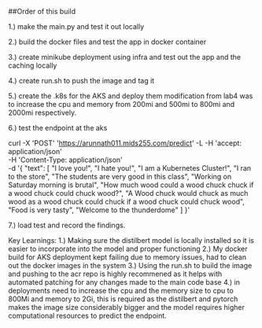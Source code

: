 ##Order of this build 

1.) make the main.py and test it out locally

2.) build the docker files and test the app in docker container

3.) create minikube deployment using infra and test out the app and the caching locally

4.) create run.sh to push the image and tag it

5.) create the .k8s for the AKS and deploy them
    modification from lab4 was to increase the cpu and memory from 200mi and 500mi to 800mi and 2000mi respectively.

6.) test the endpoint at the aks 

curl -X 'POST' 'https://arunnath011.mids255.com/predict' -L  -H 'accept: application/json' \
          -H 'Content-Type: application/json' \
          -d '{
          "text": [
                "I love you!",
                  "I hate you!",
                  "I am a Kubernetes Cluster!",
                  "I ran to the store",
                  "The students are very good in this class",
                  "Working on Saturday morning is brutal",
                  "How much wood could a wood chuck chuck if a wood chuck could chuck wood?",
                  "A Wood chuck would chuck as much wood as a wood chuck could chuck if a wood chuck could chuck wood",
                  "Food is very tasty",
                  "Welcome to the thunderdome"
          ]
        }'


7.) load test and record the findings.


Key Learnings:
1.) Making sure the distilbert model is locally installed so it is easier to incorporate into the model and proper functioning
2.) My docker build for AKS deployment kept failing due to memory issues, had to clean out the docker images in the system
3.) Using the run.sh to build the image and pushing to the acr repo is highly recommened as it helps with automated patching for any changes made to the main code base
4.) in deployments need to increase the cpu and the memory size to cpu to 800Mi and memory to 2Gi, this is required as the distilbert and pytorch makes the image size considerably bigger and the model requires higher computational resources to predict the endpoint.
